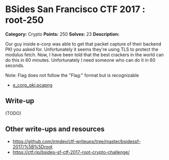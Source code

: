 # BSides San Francisco CTF 2017 : root-250

**Category:** Crypto
**Points:** 250
**Solves:** 23
**Description:**

Our guy inside e-corp was able to get that packet capture of their backend PKI you asked for. Unfortunately it seems they're using TLS to protect the modulus fetch. Now, I have been told that the best crackers in the world can do this in 60 minutes. Unfortunately I need someone who can do it in 60 seconds.

Note: Flag does not follow the "Flag:" format but is recognizable


* [e_corp_pki.pcapng](e_corp_pki.pcapng)


## Write-up

(TODO)

## Other write-ups and resources

* https://github.com/jrmdev/ctf-writeups/tree/master/bsidessf-2017/%5B%5Droot
* https://ctf.rip/bsides-sf-ctf-2017-root-crypto-challenge/
